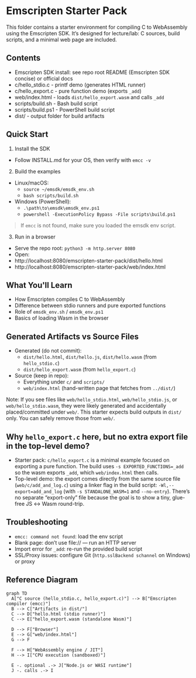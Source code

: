 # Emscripten Starter Pack

This folder contains a starter environment for compiling C to WebAssembly using the Emscripten SDK. It’s designed for lecture/lab: C sources, build scripts, and a minimal web page are included.

## Contents
- Emscripten SDK install: see repo root README (Emscripten SDK concise) or official docs
- c/hello_stdio.c - printf demo (generates HTML runner)
- c/hello_export.c - pure function demo (exports `_add`)
- web/index.html - loads `dist/hello_export.wasm` and calls `_add`
- scripts/build.sh - Bash build script
- scripts/build.ps1 - PowerShell build script
- dist/ - output folder for build artifacts

## Quick Start
1) Install the SDK
- Follow INSTALL.md for your OS, then verify with `emcc -v`

2) Build the examples
- Linux/macOS:
  - `source ~/emsdk/emsdk_env.sh`
  - `bash scripts/build.sh`
- Windows (PowerShell):
  - `.\path\to\emsdk\emsdk_env.ps1`
  - `powershell -ExecutionPolicy Bypass -File scripts\build.ps1`

> If `emcc` is not found, make sure you loaded the emsdk env script.

3) Run in a browser
- Serve the repo root: `python3 -m http.server 8080`
- Open:
 - http://localhost:8080/emscripten-starter-pack/dist/hello.html
  - http://localhost:8080/emscripten-starter-pack/web/index.html

## What You'll Learn
- How Emscripten compiles C to WebAssembly
- Difference between stdio runners and pure exported functions
- Role of `emsdk_env.sh` / `emsdk_env.ps1`
- Basics of loading Wasm in the browser

## Generated Artifacts vs Source Files
- Generated (do not commit):
  - `dist/hello.html`, `dist/hello.js`, `dist/hello.wasm` (from `hello_stdio.c`)
  - `dist/hello_export.wasm` (from `hello_export.c`)
- Source (keep in repo):
  - Everything under `c/` and `scripts/`
  - `web/index.html` (hand-written page that fetches from `../dist/`)

Note: If you see files like `web/hello_stdio.html`, `web/hello_stdio.js`, or `web/hello_stdio.wasm`, they were likely generated and accidentally placed/committed under `web/`. This starter expects build outputs in `dist/` only. You can safely remove those from `web/`.

## Why `hello_export.c` here, but no extra export file in the top-level demo?
- Starter pack: `c/hello_export.c` is a minimal example focused on exporting a pure function. The build uses `-s EXPORTED_FUNCTIONS=_add` so the wasm exports `_add`, which `web/index.html` then calls.
- Top-level demo: the export comes directly from the same source file (`web/c/add_and_log.c`) using a linker flag in the build script: `-Wl,--export=add_and_log` (with `-s STANDALONE_WASM=1` and `--no-entry`). There’s no separate “export-only” file because the goal is to show a tiny, glue-free JS ↔ Wasm round-trip.

## Troubleshooting
- `emcc: command not found`: load the env script
- Blank page: don’t use file:// — run an HTTP server
- Import error for `_add`: re-run the provided build script
- SSL/Proxy issues: configure Git (`http.sslBackend schannel` on Windows) or proxy

## Reference Diagram
```mermaid
graph TD
  A["C source (hello_stdio.c, hello_export.c)"] --> B["Emscripten compiler (emcc)"]
  B --> C["Artifacts in dist/"]
  C --> D["hello.html (stdio runner)"]
  C --> E["hello_export.wasm (standalone Wasm)"]

  D --> F["Browser"]
  E --> G["web/index.html"]
  G --> F

  F --> H["WebAssembly engine / JIT"]
  H --> I["CPU execution (sandboxed)"]

  E -. optional .-> J["Node.js or WASI runtime"]
  J -. calls .-> I
```
